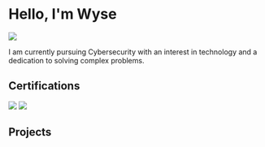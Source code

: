 # Hello, I'm Wyse
<a href="https://www.linkedin.com/in/wyse-lee/"><img src="https://img.shields.io/badge/-LinkedIn-0072b1?&style=for-the-badge&logo=linkedin&logoColor=white" /></a>

I am currently pursuing Cybersecurity with an interest in technology and a dedication to solving complex problems.

<!--## Objective-->



<!--## Skills

| Skill                                         | Associated Project         |
|-----------------------------------------------|----------------------------|

## Tools-->
## Certifications
<div>
  <img src="https://img.shields.io/badge/-PCEP-306998?&style=for-the-badge&logo=python&logoColor=white" />
  <img src="https://img.shields.io/badge/-eJPT-000000?&style=for-the-badge&logo=offensive%20security&logoColor=white" />
</div>

## Projects
